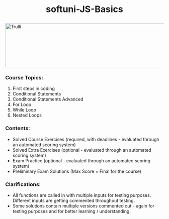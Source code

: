 <html>
<body>

# <p align="center">softuni-JS-Basics<p>
  
<img src="https://camo.githubusercontent.com/faa79249ae3db9bbf97c786a08b2edbe1524a4a2f0ecd7db594efc88e6839d25/68747470733a2f2f676f6f2e676c2f4b596d30547a" alt="Trulli" width="1218" height="140">

</body>
</html>

### Course Topics:
1. First steps in coding  
2. Conditional Statements 
3. Conditional Statements Advanced 
4. For Loop   
5. While Loop          
6. Nested Loops   

### Contents:
- Solved Course Exercises (required, with deadlines - evaluated through an automated scoring system)
- Solved Extra Exercises (optional - evaluated through an automated scoring system)
- Exam Practice (optional - evaluated through an automated scoring system)
- Preliminary Exam Solutions (Max Score = Final for the course)

### Clarifications:
- All functions are called in with multiple inputs for testing purposes. Different inputs are getting commented throughout testing.
- Some solutions contain multiple versions commented out - again for testing purposes and for better learning / understanding.
